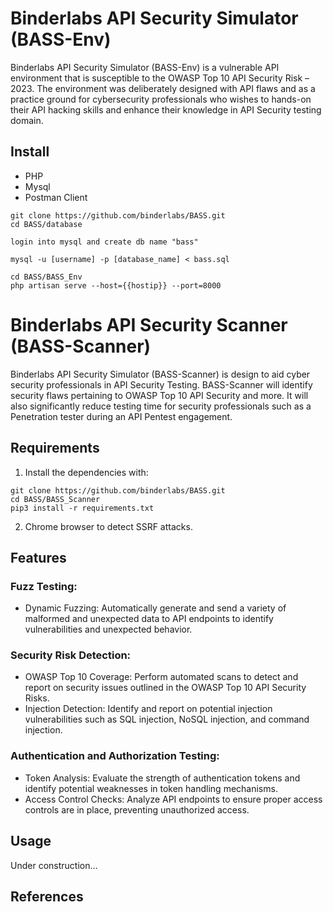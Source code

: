 # Binderlabs API Security Simulator (BASS-Env)

Binderlabs API Security Simulator (BASS-Env) is a vulnerable API environment that is susceptible to the OWASP Top 10 API Security Risk – 2023. The environment was deliberately designed with API flaws and as a practice ground for cybersecurity professionals who wishes to hands-on their API hacking skills and enhance their knowledge in API Security testing domain.


## Install

- PHP 
- Mysql
- Postman Client
  
```
git clone https://github.com/binderlabs/BASS.git
cd BASS/database

login into mysql and create db name "bass"

mysql -u [username] -p [database_name] < bass.sql

cd BASS/BASS_Env
php artisan serve --host={{hostip}} --port=8000

```

# Binderlabs API Security Scanner (BASS-Scanner)

Binderlabs API Security Simulator (BASS-Scanner) is design to aid cyber security professionals in API Security Testing. BASS-Scanner will identify security flaws pertaining to OWASP Top 10 API Security and more. It will also significantly reduce testing time for security professionals such as a Penetration tester during an API Pentest engagement.

## Requirements


1. Install the dependencies with:
```
git clone https://github.com/binderlabs/BASS.git
cd BASS/BASS_Scanner
pip3 install -r requirements.txt
```

2. Chrome browser to detect SSRF attacks.

## Features

### Fuzz Testing:
* Dynamic Fuzzing: Automatically generate and send a variety of malformed and unexpected data to API endpoints to identify vulnerabilities and unexpected behavior.

### Security Risk Detection:
* OWASP Top 10 Coverage: Perform automated scans to detect and report on security issues outlined in the OWASP Top 10 API Security Risks.
* Injection Detection: Identify and report on potential injection vulnerabilities such as SQL injection, NoSQL injection, and command injection.

### Authentication and Authorization Testing:
* Token Analysis: Evaluate the strength of authentication tokens and identify potential weaknesses in token handling mechanisms.
* Access Control Checks: Analyze API endpoints to ensure proper access controls are in place, preventing unauthorized access.


## Usage

Under construction…


## References

